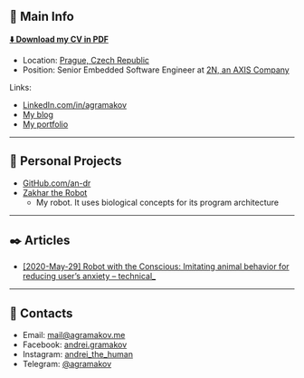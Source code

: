 
## 📖 Main Info

**[⬇️ Download my CV in PDF](http://agramakov.me/cv)**

- Location: [Prague, Czech Republic](https://goo.gl/maps/xsovRLxNeX5mv9qN6)
- Position: Senior Embedded Software Engineer at [2N, an AXIS Company](https://www.2n.com/)

Links:
<!-- {{fa>linkedin?fw&color=#337ABE}}:  -->
- [LinkedIn.com/in/agramakov](http://www.linkedin.com/in/agramakov/)
- [My blog](https://blog.agramakov.me)
- [My portfolio](http://agramakov.me/portfolio)

---

## 🤖 Personal Projects

<!-- Page on {{fa>github?fw&color=#337ABE}} -->
- [GitHub.com/an-dr](http://github.com/an-dr)
- [Zakhar the Robot](https://agramakov.me/zakhar)
    - My robot. It uses biological concepts for its program architecture 

---

## ✒️ Articles


- [[2020-May-29] Robot with the Conscious: Imitating animal behavior for reducing user’s anxiety – technical_](https://blog.agramakov.me/wp/2020-05-29-robot-with-the-conscious/)

--- 
## 📨 Contacts

- Email: [mail@agramakov.me](mailto:mail@agramakov.me)
- Facebook: [andrei.gramakov](https://www.facebook.com/andrei.gramakov)
- Instagram: [andrei_the_human](https://www.instagram.com/andrei_the_human)
- Telegram: [@agramakov](https://t.me/agramakov)
<!-- {{fa>envelope?fw&color=#337ABE}}   -->
<!-- {{fa>facebook?fw&color=#337ABE}}   -->
<!-- {{fa>instagram?fw&color=#337ABE}} -->
<!-- {{fa>telegram?fw&color=#337ABE}}  -->
